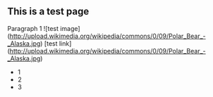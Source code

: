 ## This is a test page

Paragraph 1
![test image] (http://upload.wikimedia.org/wikipedia/commons/0/09/Polar_Bear_-_Alaska.jpg)
[test link] (http://upload.wikimedia.org/wikipedia/commons/0/09/Polar_Bear_-_Alaska.jpg)

- 1
- 2
- 3
